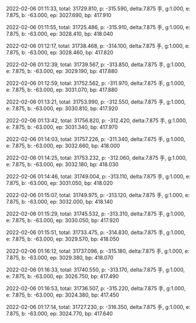 2022-02-06 01:11:33, total: 31729.810, p: -315.590, delta:7.875 手, g:1.000, e: 7.875, b: -63.000, ep: 3027.690, bp: 417.910

2022-02-06 01:11:55, total: 31725.486, p: -315.910, delta:7.875 手, g:1.000, e: 7.875, b: -63.000, ep: 3028.410, bp: 418.040

2022-02-06 01:12:17, total: 31738.468, p: -314.100, delta:7.875 手, g:1.000, e: 7.875, b: -63.000, ep: 3028.460, bp: 417.820

2022-02-06 01:12:39, total: 31739.567, p: -313.850, delta:7.875 手, g:1.000, e: 7.875, b: -63.000, ep: 3029.190, bp: 417.880

2022-02-06 01:12:59, total: 31752.562, p: -311.970, delta:7.875 手, g:1.000, e: 7.875, b: -63.000, ep: 3031.070, bp: 417.880

2022-02-06 01:13:21, total: 31753.990, p: -312.550, delta:7.875 手, g:1.000, e: 7.875, b: -63.000, ep: 3030.810, bp: 417.920

2022-02-06 01:13:42, total: 31756.820, p: -312.420, delta:7.875 手, g:1.000, e: 7.875, b: -63.000, ep: 3031.340, bp: 417.970

2022-02-06 01:14:03, total: 31757.226, p: -311.340, delta:7.875 手, g:1.000, e: 7.875, b: -63.000, ep: 3032.660, bp: 418.000

2022-02-06 01:14:25, total: 31753.232, p: -312.060, delta:7.875 手, g:1.000, e: 7.875, b: -63.000, ep: 3032.180, bp: 418.030

2022-02-06 01:14:46, total: 31749.004, p: -313.110, delta:7.875 手, g:1.000, e: 7.875, b: -63.000, ep: 3031.050, bp: 418.020

2022-02-06 01:15:07, total: 31749.975, p: -313.120, delta:7.875 手, g:1.000, e: 7.875, b: -63.000, ep: 3032.000, bp: 418.140

2022-02-06 01:15:29, total: 31745.532, p: -313.310, delta:7.875 手, g:1.000, e: 7.875, b: -63.000, ep: 3030.050, bp: 417.920

2022-02-06 01:15:51, total: 31733.475, p: -314.830, delta:7.875 手, g:1.000, e: 7.875, b: -63.000, ep: 3029.570, bp: 418.050

2022-02-06 01:16:12, total: 31737.096, p: -315.180, delta:7.875 手, g:1.000, e: 7.875, b: -63.000, ep: 3029.380, bp: 418.070

2022-02-06 01:16:33, total: 31740.550, p: -313.170, delta:7.875 手, g:1.000, e: 7.875, b: -63.000, ep: 3026.750, bp: 417.490

2022-02-06 01:16:53, total: 31736.507, p: -315.220, delta:7.875 手, g:1.000, e: 7.875, b: -63.000, ep: 3024.380, bp: 417.450

2022-02-06 01:17:14, total: 31727.230, p: -316.350, delta:7.875 手, g:1.000, e: 7.875, b: -63.000, ep: 3024.770, bp: 417.640